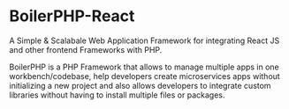 # BoilerPHP-React

A Simple & Scalabale Web Application Framework for integrating React JS and other frontend Frameworks with PHP.

BoilerPHP is a PHP Framework that allows to manage multiple apps in one workbench/codebase, help developers create microservices apps without initializing a new project and also allows developers to integrate custom libraries without having to install multiple files or packages.












